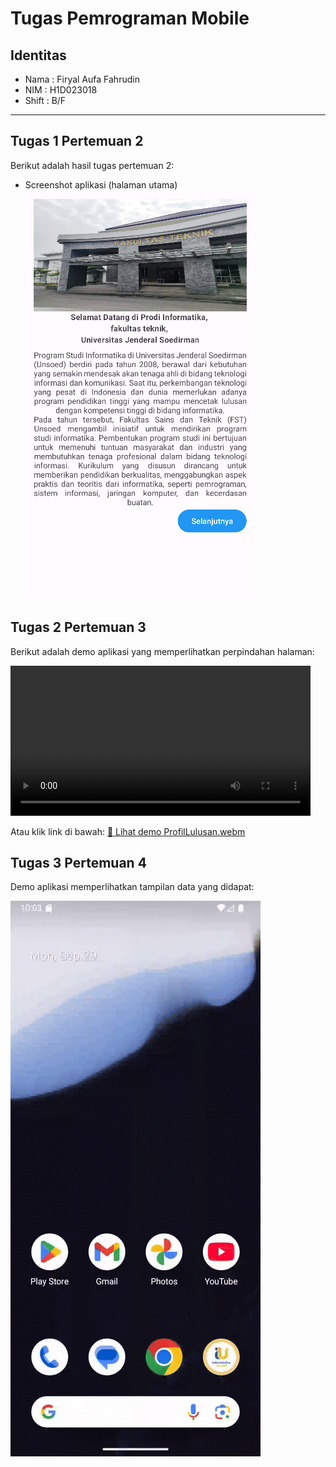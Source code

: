 # Tugas Pemrograman Mobile

## Identitas
- Nama  : Firyal Aufa Fahrudin
- NIM   : H1D023018
- Shift : B/F

---
## Tugas 1 Pertemuan 2
Berikut adalah hasil tugas pertemuan 2:

- Screenshot aplikasi (halaman utama)  
  ![Screenshot Pertemuan 2](View.png)

## Tugas 2 Pertemuan 3
Berikut adalah demo aplikasi yang memperlihatkan perpindahan halaman:

<video src="https://github.com/aoefiles/Tugas2-Pertemuan3/raw/main/ProfilLulusan.webm"
       controls
       width="480">
</video>

Atau klik link di bawah:
[🎥 Lihat demo ProfilLulusan.webm](https://github.com/aoefiles/Tugas2-Pertemuan3/raw/main/ProfilLulusan.webm)

## Tugas 3 Pertemuan 4

Demo aplikasi memperlihatkan tampilan data yang didapat:

![Demo Aplikasi](DaftarBuku.gif)

